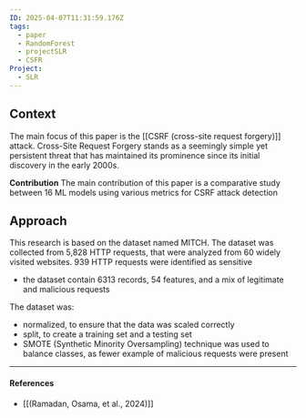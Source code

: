 ```yaml
---
ID: 2025-04-07T11:31:59.176Z
tags:
  - paper
  - RandomForest
  - projectSLR
  - CSFR
Project:
  - SLR
---
```

## Context

The main focus of this paper is the [[CSRF (cross-site request forgery)]] attack. Cross-Site Request Forgery stands as a seemingly simple yet persistent threat that has maintained its prominence since its initial discovery in the early 2000s.

**Contribution**
The main contribution of this paper is a comparative study between 16 ML models using various metrics for CSRF attack detection


## Approach

This research is based on the dataset named MITCH. The dataset was collected from 5,828 HTTP requests, that were analyzed from 60 widely visited websites. 939 HTTP requests were identified as sensitive 
- the dataset contain 6313 records, 54 features, and a mix of legitimate and malicious requests

The dataset was:
- normalized, to ensure that the data was scaled correctly
- split, to create a training set and a testing set
- SMOTE (Synthetic Minority Oversampling) technique was used to balance classes, as fewer example of malicious requests were present



---
#### References
- [[(Ramadan, Osama, et al., 2024)]]
